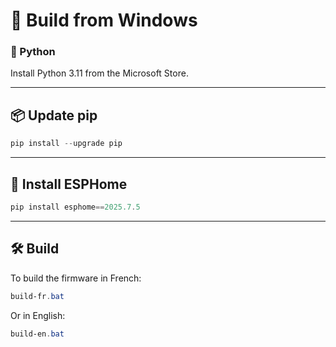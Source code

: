 # 🔧 Build from Windows

### 🐍 Python

Install Python 3.11 from the Microsoft Store.

---

## 📦 Update pip

```powershell
pip install --upgrade pip
```

---

## 🧱 Install ESPHome

```powershell
pip install esphome==2025.7.5
```

---

## 🛠️ Build

To build the firmware in French:
```powershell
build-fr.bat
```

Or in English:
```powershell
build-en.bat
```
